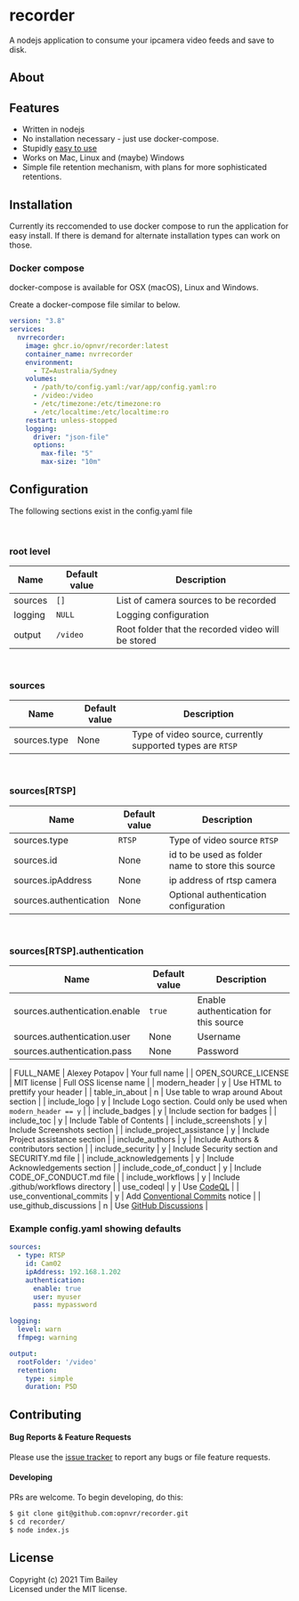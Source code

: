 # recorder

A nodejs application to consume your ipcamera video feeds and save to disk.

## About


## Features

- Written in nodejs
- No installation necessary - just use docker-compose.
- Stupidly [easy to use](https://github.com/opnvr/recorder#usage)
- Works on Mac, Linux and (maybe) Windows
- Simple file retention mechanism, with plans for more sophisticated retentions.

## Installation

Currently its reccomended to use docker compose to run the application for easy install.  If there is demand for alternate installation types can work on those.

### Docker compose

docker-compose is available for OSX (macOS), Linux and Windows.

Create a docker-compose file similar to below.


```yaml
version: "3.8"
services:
  nvrrecorder:
    image: ghcr.io/opnvr/recorder:latest
    container_name: nvrrecorder
    environment:
      - TZ=Australia/Sydney
    volumes:
      - /path/to/config.yaml:/var/app/config.yaml:ro
      - /video:/video
      - /etc/timezone:/etc/timezone:ro
      - /etc/localtime:/etc/localtime:ro
    restart: unless-stopped
    logging:
      driver: "json-file"
      options:
        max-file: "5"
        max-size: "10m"
```

## Configuration

The following sections exist in the config.yaml file

<br/>

### root level

| Name                       | Default value      | Description                                                                 |
| -------------------------- | ------------------ | --------------------------------------------------------------------------- |
| sources                    | `[]`               | List of camera sources to be recorded                                       |
| logging                    | `NULL`             | Logging configuration                                                       |
| output                     | `/video`           | Root folder that the recorded video will be stored                          |

<br/>

### sources

| Name                       | Default value      | Description                                                                 |
| -------------------------- | ------------------ | --------------------------------------------------------------------------- |
| sources.type               | None               | Type of video source, currently supported types are `RTSP`                  |

<br/>

### sources[RTSP]

| Name                       | Default value      | Description                                                                 |
| -------------------------- | ------------------ | --------------------------------------------------------------------------- |
| sources.type               | `RTSP`             | Type of video source `RTSP`                                                 |
| sources.id                 | None               | id to be used as folder name to store this source                           |
| sources.ipAddress          | None               | ip address of rtsp camera                                                   |
| sources.authentication     | None               | Optional authentication configuration                                       |

<br/>

### sources[RTSP].authentication

| Name                          | Default value      | Description                                                                 |
| ----------------------------- | ------------------ | --------------------------------------------------------------------------- |
| sources.authentication.enable | `true`             | Enable authentication for this source                                       |
| sources.authentication.user   | None               | Username                                                                    |
| sources.authentication.pass   | None               | Password                                                                    |


| FULL_NAME                  | Alexey Potapov     | Your full name                                                              |
| OPEN_SOURCE_LICENSE        | MIT license        | Full OSS license name                                                       |
| modern_header              | y                  | Use HTML to prettify your header                                            |
| table_in_about             | n                  | Use table to wrap around About section                                      |
| include_logo               | y                  | Include Logo section. Could only be used when `modern_header == y`          |
| include_badges             | y                  | Include section for badges                                                  |
| include_toc                | y                  | Include Table of Contents                                                   |
| include_screenshots        | y                  | Include Screenshots section                                                 |
| include_project_assistance | y                  | Include Project assistance section                                          |
| include_authors            | y                  | Include Authors & contributors section                                      |
| include_security           | y                  | Include Security section and SECURITY.md file                               |
| include_acknowledgements   | y                  | Include Acknowledgements section                                            |
| include_code_of_conduct    | y                  | Include CODE_OF_CONDUCT.md file                                             |
| include_workflows          | y                  | Include .github/workflows directory                                         |
| use_codeql                 | y                  | Use [CodeQL](https://securitylab.github.com/tools/codeql/)                  |
| use_conventional_commits   | y                  | Add [Conventional Commits](https://www.conventionalcommits.org) notice      |
| use_github_discussions     | n                  | Use [GitHub Discussions](https://docs.github.com/en/discussions/quickstart) |
### Example config.yaml showing defaults

```yaml
sources:
  - type: RTSP
    id: Cam02
    ipAddress: 192.168.1.202
    authentication:
      enable: true
      user: myuser
      pass: mypassword

logging:
  level: warn
  ffmpeg: warning

output:
  rootFolder: '/video'
  retention:
    type: simple
    duration: P5D
```

## Contributing

#### Bug Reports & Feature Requests

Please use the [issue tracker](https://github.com/opnvr/recorder/issues) to report any bugs or file feature requests.

#### Developing

PRs are welcome. To begin developing, do this:

```bash
$ git clone git@github.com:opnvr/recorder.git
$ cd recorder/
$ node index.js
```

## License
Copyright (c) 2021 Tim Bailey  
Licensed under the MIT license.
